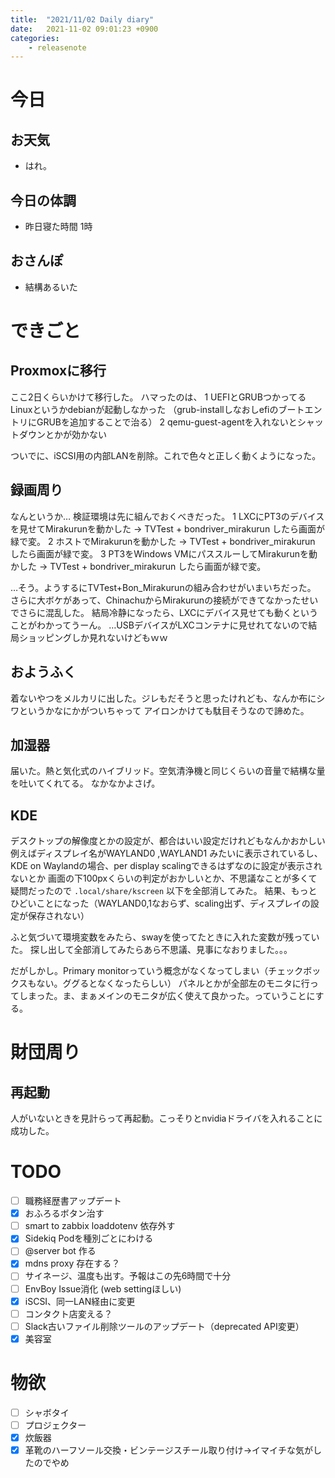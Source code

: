 ```yaml
---
title:  "2021/11/02 Daily diary"
date:   2021-11-02 09:01:23 +0900
categories:
    - releasenote
---
```

# 今日

## お天気

* はれ。

## 今日の体調

* 昨日寝た時間 1時

## おさんぽ

* 結構あるいた

# できごと

## Proxmoxに移行

ここ2日くらいかけて移行した。
ハマったのは、
1 UEFIとGRUBつかってるLinuxというかdebianが起動しなかった
（grub-installしなおしefiのブートエントリにGRUBを追加することで治る）
2 qemu-guest-agentを入れないとシャットダウンとかが効かない

ついでに、iSCSI用の内部LANを削除。これで色々と正しく動くようになった。

## 録画周り

なんというか… 検証環境は先に組んでおくべきだった。
1 LXCにPT3のデバイスを見せてMirakurunを動かした → TVTest + bondriver_mirakurun したら画面が緑で変。
2 ホストでMirakurunを動かした → TVTest + bondriver_mirakurun したら画面が緑で変。
3 PT3をWindows VMにパススルーしてMirakurunを動かした → TVTest + bondriver_mirakurun したら画面が緑で変。

…そう。ようするにTVTest+Bon_Mirakurunの組み合わせがいまいちだった。
さらに大ボケがあって、ChinachuからMirakurunの接続ができてなかったせいでさらに混乱した。
結局冷静になったら、LXCにデバイス見せても動くということがわかってうーん。
…USBデバイスがLXCコンテナに見せれてないので結局ショッピングしか見れないけどもｗｗ

## おようふく

着ないやつをメルカリに出した。ジレもだそうと思ったけれども、なんか布にシワというかなにかがついちゃって
アイロンかけても駄目そうなので諦めた。

## 加湿器

届いた。熱と気化式のハイブリッド。空気清浄機と同じくらいの音量で結構な量を吐いてくれてる。
なかなかよさげ。

## KDE

デスクトップの解像度とかの設定が、都合はいい設定だけれどもなんかおかしい
例えばディスプレイ名がWAYLAND0 ,WAYLAND1 みたいに表示されているし、
KDE on Waylandの場合、per display scalingできるはずなのに設定が表示されないとか
画面の下100pxくらいの判定がおかしいとか、不思議なことが多くて疑問だったので
`.local/share/kscreen` 以下を全部消してみた。
結果、もっとひどいことになった（WAYLAND0,1なおらず、scaling出ず、ディスプレイの設定が保存されない）

ふと気づいて環境変数をみたら、swayを使ってたときに入れた変数が残っていた。
探し出して全部消してみたらあら不思議、見事になおりました。。。

だがしかし。Primary monitorっていう概念がなくなってしまい（チェックボックスもない。ググるとなくなったらしい）
パネルとかが全部左のモニタに行ってしまった。ま、まぁメインのモニタが広く使えて良かった。っていうことにする。

# 財団周り

## 再起動

人がいないときを見計らって再起動。こっそりとnvidiaドライバを入れることに成功した。

# TODO 

- [ ] 職務経歴書アップデート
- [x] おふろるボタン治す
- [ ] smart to zabbix loaddotenv 依存外す
- [x] Sidekiq Podを種別ごとにわける
- [ ] @server bot 作る
- [x] mdns proxy 存在する？
- [ ] サイネージ、温度も出す。予報はこの先6時間で十分
- [ ] EnvBoy Issue消化 (web settingほしい)
- [x] iSCSI、同一LAN経由に変更
- [ ] コンタクト店変える？
- [ ] Slack古いファイル削除ツールのアップデート（deprecated API変更）
- [x] 美容室

# 物欲

- [ ] シャボタイ
- [ ] プロジェクター
- [x] 炊飯器
- [x] 革靴のハーフソール交換・ビンテージスチール取り付け→イマイチな気がしたのでやめ
